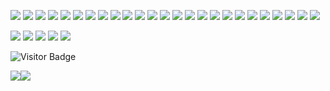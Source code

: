 [![](https://img.shields.io/badge/R-276DC3?style=for-the-badge&logo=r&logoColor=white)](https://github.com/Shall-We-Dance)
[![](https://img.shields.io/badge/Python-3776AB?style=for-the-badge&logo=python&logoColor=white)](https://github.com/Shall-We-Dance)
[![](https://img.shields.io/badge/Flask-ffffff?style=for-the-badge&logo=flask&logoColor=black)](https://github.com/Shall-We-Dance)
[![](https://img.shields.io/badge/HTML-E34F26?style=for-the-badge&logo=html5&logoColor=white)](https://github.com/Shall-We-Dance)
[![](https://img.shields.io/badge/CSS-1572B6?style=for-the-badge&logo=css3&logoColor=white)](https://github.com/Shall-We-Dance)
[![](https://img.shields.io/badge/Shell-4EAA25?style=for-the-badge&logo=gnu-bash&logoColor=white)](https://github.com/Shall-We-Dance)
[![](https://img.shields.io/badge/Markdown-000000?style=for-the-badge&logo=markdown&logoColor=white)](https://github.com/Shall-We-Dance)
[![](https://img.shields.io/badge/NGINX-009639?style=for-the-badge&logo=nginx&logoColor=white)](https://github.com/Shall-We-Dance)
[![](https://img.shields.io/badge/Docker-2CA5E0?style=for-the-badge&logo=docker&logoColor=white)](https://github.com/Shall-We-Dance)
[![](https://img.shields.io/badge/Conda-342B029?&style=for-the-badge&logo=anaconda&logoColor=white)](https://github.com/Shall-We-Dance)
[![](https://img.shields.io/badge/VS%20Code-0078D4?style=for-the-badge&logo=visual%20studio%20code&logoColor=white)](https://github.com/Shall-We-Dance)
[![](https://img.shields.io/badge/RStudio-75AADB?style=for-the-badge&logo=rstudio&logoColor=white)](https://github.com/Shall-We-Dance)
[![](https://img.shields.io/badge/AI-FF9A00?&style=for-the-badge&logo=Adobe%20Illustrator&logoColor=white)](https://github.com/Shall-We-Dance)
[![](https://img.shields.io/badge/Jellyfin-00A4DC?&style=for-the-badge&logo=Jellyfin&logoColor=white)](https://github.com/Shall-We-Dance)
[![](https://img.shields.io/badge/Cloudflare-F38020?&style=for-the-badge&logo=Cloudflare&logoColor=white)](https://github.com/Shall-We-Dance)
[![](https://img.shields.io/badge/Overleaf-47A141?&style=for-the-badge&logo=Overleaf&logoColor=white)](https://github.com/Shall-We-Dance)
[![](https://img.shields.io/badge/Ubuntu-E95420?style=for-the-badge&logo=ubuntu&logoColor=white)](https://github.com/Shall-We-Dance)
[![](https://img.shields.io/badge/mac%20os-000000?style=for-the-badge&logo=apple&logoColor=white)](https://github.com/Shall-We-Dance)
[![](https://img.shields.io/badge/Windows-0067B8?style=for-the-badge&logo=windows%2011&logoColor=white)](https://github.com/Shall-We-Dance)
[![](https://img.shields.io/badge/Truenas-0095D5?style=for-the-badge&logo=truenas&logoColor=white)](https://github.com/Shall-We-Dance)
[![](https://img.shields.io/badge/Unraid-F15A2C?style=for-the-badge&logo=unraid&logoColor=white)](https://github.com/Shall-We-Dance)
[![](https://img.shields.io/badge/OpenWrt-00B5E2?style=for-the-badge&logo=OpenWrt&logoColor=white)](https://github.com/Shall-We-Dance)
[![](https://img.shields.io/badge/Raspberry%20Pi-A22846?style=for-the-badge&logo=Raspberry%20Pi&logoColor=white)](https://github.com/Shall-We-Dance)
[![](https://img.shields.io/badge/Google%20Scholar-4285F4?style=for-the-badge&logo=Google%20Scholar&logoColor=white)](https://scholar.google.com/citations?user=GFkNo_IAAAAJ)
[![](https://img.shields.io/badge/arXiv-B31B1B?style=for-the-badge&logo=arXiv&logoColor=white)](https://github.com/Shall-We-Dance)

[![](https://img.shields.io/badge/Minecraft-62B47A?style=for-the-badge&logo=Minecraft&logoColor=white)](https://github.com/Shall-We-Dance)
[![](https://img.shields.io/badge/Bilibili-00A1D6?style=for-the-badge&logo=Bilibili&logoColor=white)](https://github.com/Shall-We-Dance)
[![](https://img.shields.io/badge/Steam-000000?style=for-the-badge&logo=Steam&logoColor=white)](https://github.com/Shall-We-Dance)
[![](https://img.shields.io/badge/Switch-E60012?style=for-the-badge&logo=Nintendo%20Switch&logoColor=white)](https://github.com/Shall-We-Dance)
[![](https://img.shields.io/badge/Counter_Strike-000000?style=for-the-badge&logo=counter-strike&logoColor=white)](https://github.com/Shall-We-Dance)

![Visitor Badge](https://komarev.com/ghpvc/?color=8F63E9&username=Shall-We-Dance&style=for-the-badge)

<img src="https://github-readme-stats.vercel.app/api?username=Shall-We-Dance&show_icons=true&hide=issues,contribs&icon_color=5B13EC&hide_border=true&theme=transparent&title_color=5B13EC&text_color=8F63E9&count_private=true"><img src="https://github-readme-stats.vercel.app/api/top-langs/?username=Shall-We-Dance&hide=TeX&layout=compact&hide_border=true&theme=transparent&title_color=5B13EC&text_color=8F63E9">

